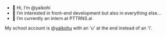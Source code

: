 - 👋 Hi, I’m @yaikohi
- 👀 I’m interested in front-end development but also in everything else... 
- 🌱 I’m currently an intern at PTTRNS.ai

My school account is @[yaikohu](https://github.com/yaikohu) with an 'u' at the end instead of an 'i'.

